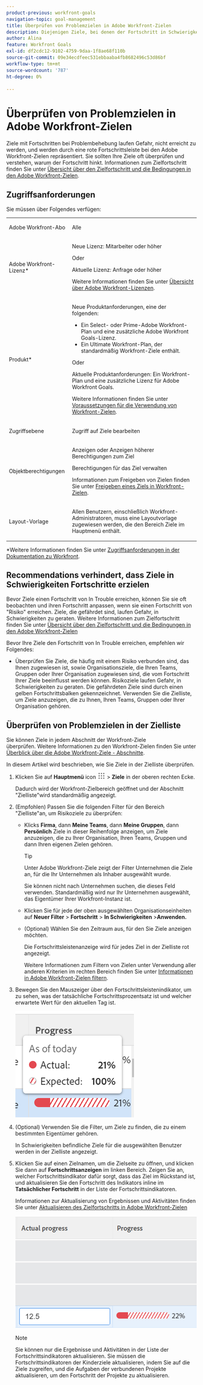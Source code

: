 ```yaml
---
product-previous: workfront-goals
navigation-topic: goal-management
title: Überprüfen von Problemzielen in Adobe Workfront-Zielen
description: Diejenigen Ziele, bei denen der Fortschritt in Schwierigkeiten zu verzeichnen ist, laufen Gefahr, nicht erreicht zu werden, und werden durch eine rote Fortschrittsleiste in den Adobe Workfront-Zielen repräsentiert. Sie sollten Ihre Ziele oft überprüfen und verstehen, warum der Fortschritt hinkt.
author: Alina
feature: Workfront Goals
exl-id: df2cdc12-9102-4759-9daa-1f8ae68f110b
source-git-commit: 09e34ecdfeec531ebbaaba4fb8682496c53d86bf
workflow-type: tm+mt
source-wordcount: '787'
ht-degree: 0%

---
```


# Überprüfen von Problemzielen in Adobe Workfront-Zielen

<!--
<p>(NOTE: the status of goals in "red" used to be called At Risk. Now, it is "in trouble") </p>
-->

Ziele mit Fortschritten bei Problembehebung laufen Gefahr, nicht erreicht zu werden, und werden durch eine rote Fortschrittsleiste bei den Adobe Workfront-Zielen repräsentiert. Sie sollten Ihre Ziele oft überprüfen und verstehen, warum der Fortschritt hinkt. Informationen zum Zielfortschritt finden Sie unter [Übersicht über den Zielfortschritt und die Bedingungen in den Adobe Workfront-Zielen](../../workfront-goals/goal-management/calculate-goal-progress.md).

## Zugriffsanforderungen

Sie müssen über Folgendes verfügen:

<table style="table-layout:auto">
<col>
</col>
<col>
</col>
<tbody>
 <tr>
 <td role="rowheader">Adobe Workfront-Abo</td>
 <td>
 <p>Alle</p>

</td>
 </tr>
 <tr>
 <td role="rowheader">Adobe Workfront-Lizenz*</td>
 <td>
 <p>Neue Lizenz: Mitarbeiter oder höher</p>
 Oder
 <p>Aktuelle Lizenz: Anfrage oder höher</p> <p>Weitere Informationen finden Sie unter <a href="../../administration-and-setup/add-users/access-levels-and-object-permissions/wf-licenses.md" class="MCXref xref">Übersicht über Adobe Workfront-Lizenzen</a>.</p> </td>
 </tr>
 <tr>
 <td role="rowheader">Produkt*</td>
 <td>
 <p> Neue Produktanforderungen, eine der folgenden: </p>
<ul>
<li>Ein Select- oder Prime-Adobe Workfront-Plan und eine zusätzliche Adobe Workfront Goals-Lizenz.</li>
<li>Ein Ultimate Workfront-Plan, der standardmäßig Workfront-Ziele enthält. </li></ul>
 <p>Oder</p>
 <p>Aktuelle Produktanforderungen: Ein Workfront-Plan und eine zusätzliche Lizenz für Adobe Workfront Goals. </p> <p>Weitere Informationen finden Sie unter <a href="../../workfront-goals/goal-management/access-needed-for-wf-goals.md" class="MCXref xref">Voraussetzungen für die Verwendung von Workfront-Zielen</a>. </p> </td>
 </tr>
 <tr>
 <td role="rowheader">Zugriffsebene</td>
 <td> <p>Zugriff auf Ziele bearbeiten</p></td>
 </tr>
 <tr data-mc-conditions="">
 <td role="rowheader">Objektberechtigungen</td>
 <td>
  <div>
  <p>Anzeigen oder Anzeigen höherer Berechtigungen zum Ziel</p>
  <p>Berechtigungen für das Ziel verwalten</p>
  <p>Informationen zum Freigeben von Zielen finden Sie unter <a href="../../workfront-goals/workfront-goals-settings/share-a-goal.md" class="MCXref xref">Freigeben eines Ziels in Workfront-Zielen</a>. </p>
  </div> </td>
 </tr>
 <tr>
   <td role="rowheader"><p>Layout-Vorlage</p></td>
   <td> <p>Allen Benutzern, einschließlich Workfront-Administratoren, muss eine Layoutvorlage zugewiesen werden, die den Bereich Ziele im Hauptmenü enthält. </p>  
</td>
  </tr>
</tbody>
</table>

*Weitere Informationen finden Sie unter [Zugriffsanforderungen in der Dokumentation zu Workfront](/help/quicksilver/administration-and-setup/add-users/access-levels-and-object-permissions/access-level-requirements-in-documentation.md).

## Recommendations verhindert, dass Ziele in Schwierigkeiten Fortschritte erzielen

Bevor Ziele einen Fortschritt von In Trouble erreichen, können Sie sie oft beobachten und ihren Fortschritt anpassen, wenn sie einen Fortschritt von &quot;Risiko&quot; erreichen. Ziele, die gefährdet sind, laufen Gefahr, in Schwierigkeiten zu geraten. Weitere Informationen zum Zielfortschritt finden Sie unter [Übersicht über den Zielfortschritt und die Bedingungen in den Adobe Workfront-Zielen](../../workfront-goals/goal-management/calculate-goal-progress.md)

Bevor Ihre Ziele den Fortschritt von In Trouble erreichen, empfehlen wir Folgendes:

* Überprüfen Sie Ziele, die häufig mit einem Risiko verbunden sind, das Ihnen zugewiesen ist, sowie Organisationsziele, die Ihren Teams, Gruppen oder Ihrer Organisation zugewiesen sind, die vom Fortschritt Ihrer Ziele beeinflusst werden können. Risikoziele laufen Gefahr, in Schwierigkeiten zu geraten. Die gefährdeten Ziele sind durch einen gelben Fortschrittsbalken gekennzeichnet. Verwenden Sie die Zielliste, um Ziele anzuzeigen, die zu Ihnen, Ihren Teams, Gruppen oder Ihrer Organisation gehören.


## Überprüfen von Problemzielen in der Zielliste

Sie können Ziele in jedem Abschnitt der Workfront-Ziele überprüfen. Weitere Informationen zu den Workfront-Zielen finden Sie unter [Überblick über die Adobe Workfront-Ziele - Abschnitte](../../workfront-goals/goal-review-and-workfront-goals-sections/overview-of-wf-goals-sections.md).

In diesem Artikel wird beschrieben, wie Sie Ziele in der Zielliste überprüfen.

1. Klicken Sie auf **Hauptmenü** icon ![](assets/main-menu-icon.png) > **Ziele** in der oberen rechten Ecke.

   <!-- Add this when Shell is available to all: or (if available), click the **Main Menu** icon ![Main menu icon](../goal-management/assets/three-line-main-menu-icon.png) in the upper-left corner)
   -->

   Dadurch wird der Workfront-Zielbereich geöffnet und der Abschnitt &quot;Zielliste&quot;wird standardmäßig angezeigt.

1. (Empfohlen) Passen Sie die folgenden Filter für den Bereich &quot;Zielliste&quot;an, um Risikoziele zu überprüfen:

   * Klicks **Firma**, dann **Meine Teams**, dann **Meine Gruppen**, dann **Persönlich** Ziele in dieser Reihenfolge anzeigen, um Ziele anzuzeigen, die zu Ihrer Organisation, Ihren Teams, Gruppen und dann Ihren eigenen Zielen gehören.

     >[!TIP]
     >
     >Unter Adobe Workfront-Ziele zeigt der Filter Unternehmen die Ziele an, für die Ihr Unternehmen als Inhaber ausgewählt wurde.
     >
     >
     >Sie können nicht nach Unternehmen suchen, die dieses Feld verwenden. Standardmäßig wird nur Ihr Unternehmen ausgewählt, das Eigentümer Ihrer Workfront-Instanz ist.

   * Klicken Sie für jede der oben ausgewählten Organisationseinheiten auf **Neuer Filter** > **Fortschritt** > **In Schwierigkeiten** >**Anwenden.**
   * (Optional) Wählen Sie den Zeitraum aus, für den Sie Ziele anzeigen möchten.

     Die Fortschrittsleistenanzeige wird für jedes Ziel in der Zielliste rot angezeigt.

     Weitere Informationen zum Filtern von Zielen unter Verwendung aller anderen Kriterien im rechten Bereich finden Sie unter [Informationen in Adobe Workfront-Zielen filtern](../../workfront-goals/goal-management/filter-information-wf-goals.md).

1. Bewegen Sie den Mauszeiger über den Fortschrittsleistenindikator, um zu sehen, was der tatsächliche Fortschrittsprozentsatz ist und welcher erwartete Wert für den aktuellen Tag ist.

   ![](assets/goal-progress-hover-over-detail-unshimmed.png)

1. (Optional) Verwenden Sie die Filter, um Ziele zu finden, die zu einem bestimmten Eigentümer gehören.

   In Schwierigkeiten befindliche Ziele für die ausgewählten Benutzer werden in der Zielliste angezeigt.

1. Klicken Sie auf einen Zielnamen, um die Zielseite zu öffnen, und klicken Sie dann auf **Fortschrittsanzeigen** im linken Bereich. Zeigen Sie an, welcher Fortschrittsindikator dafür sorgt, dass das Ziel im Rückstand ist, und aktualisieren Sie den Fortschritt des Indikators inline im **Tatsächlicher Fortschritt** in der Liste der Fortschrittsindikatoren.

   Informationen zur Aktualisierung von Ergebnissen und Aktivitäten finden Sie unter [Aktualisieren des Zielfortschritts in Adobe Workfront-Zielen](../goal-review-and-workfront-goals-sections/check-in-goals.md)

   ![](assets/actual-progress-editable-column-in-indicator-list-unshimmed.png)

   >[!NOTE]
   >
   >Sie können nur die Ergebnisse und Aktivitäten in der Liste der Fortschrittsindikatoren aktualisieren. Sie müssen die Fortschrittsindikatoren der Kinderziele aktualisieren, indem Sie auf die Ziele zugreifen, und die Aufgaben der verbundenen Projekte aktualisieren, um den Fortschritt der Projekte zu aktualisieren.


